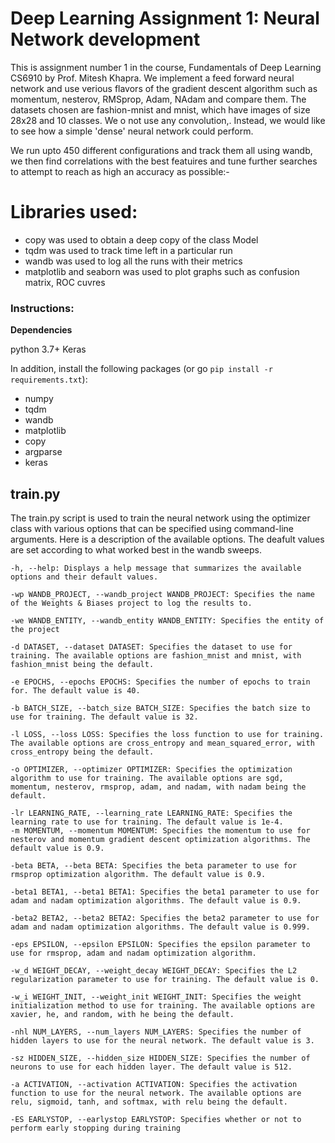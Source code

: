 # Deep Learning Assignment 1: Neural Network development

This is assignment number 1 in the course, Fundamentals of Deep Learning CS6910 by Prof. Mitesh Khapra.
We implement a feed forward neural network and use verious flavors of the gradient descent algorithm such as momentum, nesterov, RMSprop, Adam, NAdam  and compare  them. The datasets chosen are fashion-mnist and mnist, which have images of size 28x28 and 10 classes. We o not use any convolution,. Instead, we would like to see how a simple 'dense' neural network could perform.

We run upto 450 different configurations and track them all using wandb, we then find correlations with the best featuires and tune further searches to attempt to reach as high an accuracy as possible:-

# Libraries used:
- copy was used to obtain a deep copy of the class Model
- tqdm was used to track time left in a particular run
- wandb was used to log all the runs with their metrics
- matplotlib and seaborn was used to plot graphs such as confusion matrix, ROC cuvres



### Instructions:

**Dependencies**

python 3.7+
Keras

In addition,  install the following packages (or go `pip install -r requirements.txt`):
- numpy
- tqdm
- wandb
- matplotlib
- copy
- argparse
- keras

## train.py

The train.py script is used to train the neural network using the optimizer class with various options that can be specified using command-line arguments. Here is a description of the available options. The deafult values are set according to what worked best in the wandb sweeps.

    -h, --help: Displays a help message that summarizes the available options and their default values.
    
    -wp WANDB_PROJECT, --wandb_project WANDB_PROJECT: Specifies the name of the Weights & Biases project to log the results to.
    
    -we WANDB_ENTITY, --wandb_entity WANDB_ENTITY: Specifies the entity of the project 
    
    -d DATASET, --dataset DATASET: Specifies the dataset to use for training. The available options are fashion_mnist and mnist, with fashion_mnist being the default.
    
    -e EPOCHS, --epochs EPOCHS: Specifies the number of epochs to train for. The default value is 40.
    
    -b BATCH_SIZE, --batch_size BATCH_SIZE: Specifies the batch size to use for training. The default value is 32.
    
    -l LOSS, --loss LOSS: Specifies the loss function to use for training. The available options are cross_entropy and mean_squared_error, with cross_entropy being the default.
    
    -o OPTIMIZER, --optimizer OPTIMIZER: Specifies the optimization algorithm to use for training. The available options are sgd, momentum, nesterov, rmsprop, adam, and nadam, with nadam being the default.
    
    -lr LEARNING_RATE, --learning_rate LEARNING_RATE: Specifies the learning rate to use for training. The default value is 1e-4.
    -m MOMENTUM, --momentum MOMENTUM: Specifies the momentum to use for nesterov and momentum gradient descent optimization algorithms. The default value is 0.9.
    
    -beta BETA, --beta BETA: Specifies the beta parameter to use for rmsprop optimization algorithm. The default value is 0.9.
    
    -beta1 BETA1, --beta1 BETA1: Specifies the beta1 parameter to use for adam and nadam optimization algorithms. The default value is 0.9.
    
    -beta2 BETA2, --beta2 BETA2: Specifies the beta2 parameter to use for adam and nadam optimization algorithms. The default value is 0.999.
    
    -eps EPSILON, --epsilon EPSILON: Specifies the epsilon parameter to use for rmsprop, adam and nadam optimization algorithm.
    
    -w_d WEIGHT_DECAY, --weight_decay WEIGHT_DECAY: Specifies the L2 regularization parameter to use for training. The default value is 0.
    
    -w_i WEIGHT_INIT, --weight_init WEIGHT_INIT: Specifies the weight initialization method to use for training. The available options are xavier, he, and random, with he being the default.
    
    -nhl NUM_LAYERS, --num_layers NUM_LAYERS: Specifies the number of hidden layers to use for the neural network. The default value is 3.
    
    -sz HIDDEN_SIZE, --hidden_size HIDDEN_SIZE: Specifies the number of neurons to use for each hidden layer. The default value is 512.
    
    -a ACTIVATION, --activation ACTIVATION: Specifies the activation function to use for the neural network. The available options are relu, sigmoid, tanh, and softmax, with relu being the default.
    
    -ES EARLYSTOP, --earlystop EARLYSTOP: Specifies whether or not to perform early stopping during training
